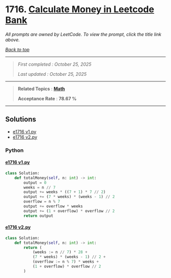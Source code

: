# 1716. [Calculate Money in Leetcode Bank](<https://leetcode.com/problems/calculate-money-in-leetcode-bank>)

*All prompts are owned by LeetCode. To view the prompt, click the title link above.*

*[Back to top](<../README.md>)*

------

> *First completed : October 25, 2025*
>
> *Last updated : October 25, 2025*

------

> **Related Topics** : **[Math](<by_topic/Math.md>)**
>
> **Acceptance Rate** : **78.67 %**

------

## Solutions

- [e1716 v1.py](<../my-submissions/e1716 v1.py>)
- [e1716 v2.py](<../my-submissions/e1716 v2.py>)
### Python
#### [e1716 v1.py](<../my-submissions/e1716 v1.py>)
```Python
class Solution:
    def totalMoney(self, n: int) -> int:
        output = 0
        weeks = n // 7
        output += weeks * ((7 + 1) * 7 // 2)
        output += (7 * weeks) * (weeks - 1) // 2
        overflow = n % 7
        output += overflow * weeks
        output += (1 + overflow) * overflow // 2
        return output
```

#### [e1716 v2.py](<../my-submissions/e1716 v2.py>)
```Python
class Solution:
    def totalMoney(self, n: int) -> int:
        return (
            (weeks := n // 7) * 28 + 
            (7 * weeks) * (weeks - 1) // 2 + 
            (overflow := n % 7) * weeks + 
            (1 + overflow) * overflow // 2
        )
```

